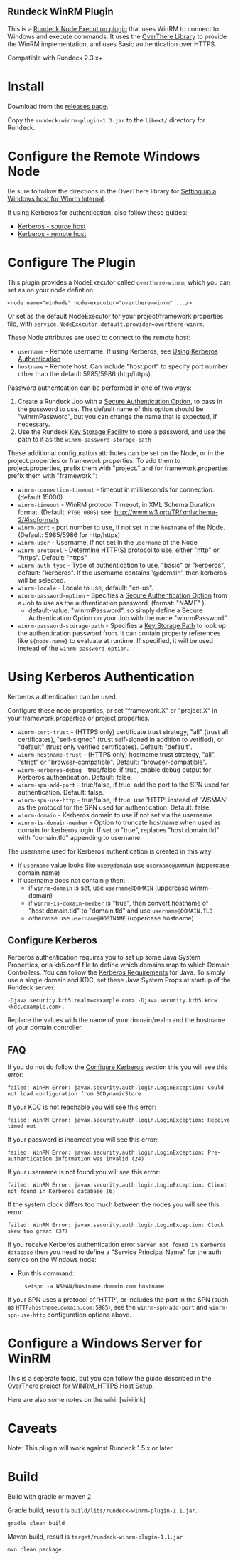 Rundeck WinRM Plugin
--------------------

This is a [Rundeck Node Execution plugin][1] that uses WinRM to connect to Windows and execute commands.  It uses the [OverThere Library][2] to provide the WinRM implementation, and uses Basic authentication over HTTPS.

[1]: http://rundeck.org/docs/manual/plugins.html#node-execution-plugins
[2]: https://github.com/xebialabs/overthere/

Compatible with Rundeck 2.3.x+

Install
====

Download from the [releases page](https://github.com/rundeck-plugins/rundeck-winrm-plugin/releases).

Copy the `rundeck-winrm-plugin-1.3.jar` to the `libext/` directory for Rundeck.

Configure the Remote Windows Node
====

Be sure to follow the directions in the OverThere library for [Setting up a Windows host for Winrm Internal](https://github.com/xebialabs/overthere/#winrm-winrm_internal-and-winrm_native).

If using Kerberos for authentication, also follow these guides:

* [Kerberos - source host](https://github.com/xebialabs/overthere/#kerberos---source-host)
* [Kerberos - remote host](https://github.com/xebialabs/overthere/#kerberos---remote-host)

Configure The Plugin
====

This plugin provides a NodeExecutor called `overthere-winrm`, which you can set as on your node defintion:

	<node name="winNode" node-executor="overthere-winrm" .../>

Or set as the default NodeExecutor for your project/framework properties file, with `service.NodeExecutor.default.provider=overthere-winrm`.

These Node attributes are used to connect to the remote host:

* `username` - Remote username. If using Kerberos, see [Using Kerberos Authentication](#using-kerberos-authentication)
* `hostname` - Remote host. Can include "host:port" to specify port number other than the default 5985/5986 (http/https).

Password authentcation can be performed in one of two ways:

1. Create a Rundeck Job with a [Secure Authentication Option][1], to pass in the password to use.  The default name
of this option should be "winrmPassword", but you can change the name that is expected, if necessary.
2. Use the Rundeck [Key Storage Facility][2] to store a password, and use the path to it as the `winrm-password-storage-path`

[1]: http://rundeck.org/docs/manual/job-options.html#secure-options
[2]: http://rundeck.org/docs/administration/key-storage.html

These additional configuration attributes can be set on the Node, or in the project.properties or framework.properties. To add them to project.properties, prefix them with "project." and for framework.properties prefix them with "framework.":

* `winrm-connection-timeout` - timeout in milliseconds for connection. (default 15000)
* `winrm-timeout` - WinRM protocol Timeout, in XML Schema Duration format. (Default: `PT60.000S`) see: <http://www.w3.org/TR/xmlschema-2/#isoformats>
* `winrm-port` - port number to use, if not set in the `hostname` of the Node. (Default: 5985/5986 for http/https)
* `winrm-user` - Username, if not set in the `username` of the Node
* `winrm-protocol` - Determine HTTP(S) protocol to use, either "http" or "https". Default: "https"
* `winrm-auth-type` - Type of authentication to use, "basic" or "kerberos", default: "kerberos".  If the username contains '@domain', then kerberos will be selected.
* `winrm-locale` - Locale to use, default: "en-us".
* `winrm-password-option` - Specifies a [Secure Authentication Option][1] from a Job to use as the authentication password. (format: "NAME" ).
	* default-value: "winrmPassword", so simply define a Secure Authentication Option on your Job with the name "winrmPassword".
* `winrm-password-storage-path` - Specifies a [Key Storage Path][] to look up the authentication password from.  It can contain property references like `${node.name}` to evaluate at runtime.  If specified, it will be used instead of the `winrm-password-option`.

[Key Storage Path]: http://rundeck.org/docs/administration/key-storage.html


Using Kerberos Authentication
====

Kerberos authentication can be used.

Configure these node properties, or set "framework.X" or "project.X" in your framework.properties or project.properties.

* `winrm-cert-trust` - (HTTPS only) certificate trust strategy, "all" (trust all certificates), "self-signed" (trust self-signed in addition to verified), or "default" (trust only verified certificates). Default: "default".
* `winrm-hostname-trust` - (HTTPS only) hostname trust strategy, "all", "strict" or "browser-compatible". Default: "browser-compatible".
* `winrm-kerberos-debug` - true/false, if true, enable debug output for Kerberos authentication. Default: false.
* `winrm-spn-add-port` - true/false, if true, add the port to the SPN used for authentication. Default: false.
* `winrm-spn-use-http` - true/false, if true, use 'HTTP' instead of 'WSMAN' as the protocol for the SPN used for authentication. Default: false.
* `winrm-domain` - Kerberos domain to use if not set via the username.
* `winrm-is-domain-member` - Option to truncate hostname when used as domain for kerberos login. If set to "true", replaces "host.domain.tld" with "domain.tld" appending to username.

The username used for Kerberos authentication is created in this way:

* if `username` value looks like `user@domain` use `username@DOMAIN` (uppercase domain name)
* if username does not contain `@` then:
    * if `winrm-domain` is set, use `username@DOMAIN` (uppercase winrm-domain) 
    * if `winrm-is-domain-member` is "true", then convert hostname of "host.domain.tld" to "domain.tld" and use `username@DOMAIN.TLD`
    * otherwise use `username@HOSTNAME` (uppercase hostname)

Configure Kerberos
----

Kerberos authentication requires you to set up some Java System Properties, or a kb5.conf file to define which domains map to which Domain Controllers.  You can follow the [Kerberos Requirements](http://docs.oracle.com/javase/7/docs/technotes/guides/security/jgss/tutorials/KerberosReq.html) for Java.  To simply use a single domain and KDC, set these Java System Props at startup of the Rundeck server:

    -Djava.security.krb5.realm=<example.com> -Djava.security.krb5.kdc=<kdc.example.com>. 

Replace the values with the name of your domain/realm and the hostname of your domain controller.

FAQ
----

If you do not do follow the [Configure Kerberos](#configure-kerberos) section this you will see this error:

    failed: WinRM Error: javax.security.auth.login.LoginException: Could not load configuration from SCDynamicStore

If your KDC is not reachable you will see this error:

    failed: WinRM Error: javax.security.auth.login.LoginException: Receive timed out

If your password is incorrect you will see this error:

    failed: WinRM Error: javax.security.auth.login.LoginException: Pre-authentication information was invalid (24)

If your username is not found you will see this error:

    failed: WinRM Error: javax.security.auth.login.LoginException: Client not found in Kerberos database (6)

If the system clock differs too much between the nodes you will see this error:

    failed: WinRM Error: javax.security.auth.login.LoginException: Clock skew too great (37)

If you receive Kerberos authentication error `Server not found in Kerberos database` then you need to define a
"Service Principal Name" for the auth service on the Windows node:

* Run this command:

        setspn -a WSMAN/hostname.domain.com hostname

If your SPN uses a protocol of 'HTTP', or includes the port in the SPN (such as `HTTP/hostname.domain.com:5985`), see
the `winrm-spn-add-port` and `winrm-spn-use-http` configuration options above.

Configure a Windows Server for WinRM
====

This is a seperate topic, but you can follow the guide described in the OverThere project for [WINRM_HTTPS Host Setup][1].

[1]: https://github.com/xebialabs/overthere/#cifs_host_setup

Here are also some notes on the wiki: [wikilink]

Caveats
====

Note: This plugin will work against Rundeck 1.5.x or later.

Build
=====

Build with gradle or maven 2.

Gradle build, result is `build/libs/rundeck-winrm-plugin-1.1.jar`.

	gradle clean build

Maven build, result is `target/rundeck-winrm-plugin-1.1.jar`
    
    mvn clean package
